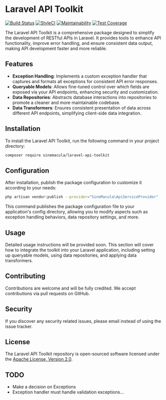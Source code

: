# Laravel API Toolkit

[![Build Status](https://github.com/sinemacula/laravel-api-toolkit/actions/workflows/tests.yml/badge.svg?branch=master)](https://github.com/sinemacula/laravel-api-toolkit/actions/workflows/tests.yml)
[![StyleCI](https://github.styleci.io/repos/787362267/shield?style=flat&branch=master)](https://github.styleci.io/repos/787362267)
[![Maintainability](https://api.codeclimate.com/v1/badges/f3221f27741afef43551/maintainability)](https://codeclimate.com/github/sinemacula/laravel-api-toolkit/maintainability)
[![Test Coverage](https://api.codeclimate.com/v1/badges/f3221f27741afef43551/test_coverage)](https://codeclimate.com/github/sinemacula/laravel-api-toolkit/test_coverage)

The Laravel API Toolkit is a comprehensive package designed to simplify the development of RESTful APIs in Laravel. It
provides tools to enhance API functionality, improve error handling, and ensure consistent data output, making API
development faster and more reliable.

## Features

- **Exception Handling**: Implements a custom exception handler that captures and formats all exceptions for consistent
  API error responses.
- **Queryable Models**: Allows fine-tuned control over which fields are exposed via your API endpoints, enhancing
  security and customization.
- **Data Repositories**: Abstracts database interactions into repositories to promote a cleaner and more maintainable
  codebase.
- **Data Transformers**: Ensures consistent presentation of data across different API endpoints, simplifying client-side
  data integration.

## Installation

To install the Laravel API Toolkit, run the following command in your project directory:

```bash
composer require sinemacula/laravel-api-toolkit
```

## Configuration

After installation, publish the package configuration to customize it according to your needs:

```bash
php artisan vendor:publish --provider="SineMacula\ApiServiceProvider"
```

This command publishes the package configuration file to your application's config directory, allowing you to modify
aspects such as exception handling behaviors, data repository settings, and more.

## Usage

Detailed usage instructions will be provided soon. This section will cover how to integrate the toolkit into your
Laravel application, including setting up queryable models, using data repositories, and applying data transformers.

## Contributing

Contributions are welcome and will be fully credited. We accept contributions via pull requests on GitHub.

## Security

If you discover any security related issues, please email instead of using the issue tracker.

## License

The Laravel API Toolkit repository is open-sourced software licensed under
the [Apache License, Version 2.0](https://www.apache.org/licenses/LICENSE-2.0).

## TODO

- Make a decision on Exceptions
- Exception handler must handle validation exceptions...
